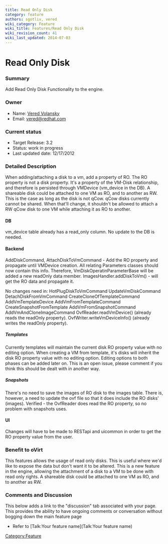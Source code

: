 ```yaml
---
title: Read Only Disk
category: feature
authors: sgotliv, vered
wiki_category: Feature
wiki_title: Features/Read Only Disk
wiki_revision_count: 41
wiki_last_updated: 2014-07-03
---
```


# Read Only Disk

### Summary

Add Read Only Disk Functionality to the engine.

### Owner

*   Name: [Vered Volansky](User:vvolansk)
*   Email: vered@redhat.com

### Current status

*   Target Release: 3.2
*   Status: work in progress
*   Last updated date: 12/17/2012

### Detailed Description

When adding/attaching a disk to a vm, add a property of RO. The RO property is not a disk property. It's a property of the VM-Disk relationship, and therefore is persisted through VMDevice (vm_device in the DB). A shareable disk could be attached to one VM as RO, and to another as RW. This is the case as long as the disk is not qCow. qCow disks currently cannot be shared. When that'll change, it shouldn't be allowed to attach a RW qCow disk to one VM while attaching it as RO to another.

#### DB

vm_device table already has a read_only column. No update to the DB is needed.

#### Backend

AddDiskCommand, AttachDiskToVmCommand - Add the RO property and propagate until VMDevice creation. All relating Parameters classes should now contain this info. Therefore, VmDiskOperatinParameterBase will be added a new readOnly data member. ImagesHandler.addDiskToVm() - will get the RO data and propagate it.

No changes need in: HotPlugDiskToVmCommand UpdateVmDiskCommand DetachDiskFromVmCommand CreateCloneOfTemplateCommand AddVmTemplateDevice AddVmFromTemplateCommand CreateSnapshotFromTemplate AddVmFromSnapshotCommand AddVmAndCloneImageCommand OvfReader.readVmDevice() (already reads the readOnly property). OvfWriter.writeVmDeviceInfo() (already writes the readOnly property).

##### Templates

Currently templates will maintain the current disk RO property value with no editing option. When creating a VM from template, it's disks will inherit the disk RO property value with no editing option. Editing options to both phases can be added later on. This is an open issue, please comment if you think this should be dealt with in another way.

##### Snapshots

There's no need to save the images of RO disk to the images table. There is, however, a need to update the ovf file so that it does include the RO disks' (images). Verified - the OvfReader does read the RO property, so no problem with snapshots uses.

#### UI

Changes will have to be made to RESTapi and uicommon in order to get the RO property value from the user.

### Benefit to oVirt

This features allows the usage of read only disks. This is useful where we'd like to expose the data but don't want it to be altered. This is a new feature in the engine, allowing the attachment of a disk to a VM to be done with read only rights. A shareable disk could be attached to one VM as RO, and to another as RW.

### Comments and Discussion

This below adds a link to the "discussion" tab associated with your page. This provides the ability to have ongoing comments or conversation without bogging down the main feature page

*   Refer to [Talk:Your feature name](Talk:Your feature name)

<Category:Feature>
